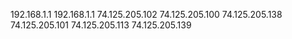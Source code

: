 192.168.1.1
192.168.1.1
74.125.205.102
74.125.205.100
74.125.205.138
74.125.205.101
74.125.205.113
74.125.205.139
